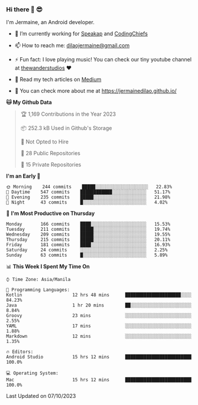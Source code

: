 ### Hi there 👋 😎
I'm Jermaine, an Android developer.

- 🔭 I’m currently working for [Speakap](https://www.speakap.com/) and [CodingChiefs](https://codingchiefs.com/en/)

- 📫 How to reach me: dilaojermaine@gmail.com

- ⚡ Fun fact: I love playing music! You can check our tiny youtube channel at [thewanderstudios](https://www.youtube.com/thewanderstudios) ♥️

- 📖 Read my tech articles on [Medium](https://jermainedilao.medium.com/)

- 👀 You can check more about me at https://jermainedilao.github.io/

<!--
**jermainedilao/jermainedilao** is a ✨ _special_ ✨ repository because its `README.md` (this file) appears on your GitHub profile.

Here are some ideas to get you started:

- 🔭 I’m currently working on ...
- 🌱 I’m currently learning ...
- 👯 I’m looking to collaborate on ...
- 🤔 I’m looking for help with ...
- 💬 Ask me about ...
- 📫 How to reach me: ...
- 😄 Pronouns: ...
- ⚡ Fun fact: ...
-->

<!--START_SECTION:waka-->
**🐱 My Github Data** 

> 🏆 1,169 Contributions in the Year 2023
 > 
> 📦 252.3 kB Used in Github's Storage 
 > 
> 🚫 Not Opted to Hire
 > 
> 📜 28 Public Repositories 
 > 
> 🔑 15 Private Repositories  
 > 
**I'm an Early 🐤** 

```text
🌞 Morning    244 commits    █████░░░░░░░░░░░░░░░░░░░░   22.83% 
🌆 Daytime    547 commits    ████████████░░░░░░░░░░░░░   51.17% 
🌃 Evening    235 commits    █████░░░░░░░░░░░░░░░░░░░░   21.98% 
🌙 Night      43 commits     █░░░░░░░░░░░░░░░░░░░░░░░░   4.02%

```
📅 **I'm Most Productive on Thursday** 

```text
Monday       166 commits    ████░░░░░░░░░░░░░░░░░░░░░   15.53% 
Tuesday      211 commits    █████░░░░░░░░░░░░░░░░░░░░   19.74% 
Wednesday    209 commits    █████░░░░░░░░░░░░░░░░░░░░   19.55% 
Thursday     215 commits    █████░░░░░░░░░░░░░░░░░░░░   20.11% 
Friday       181 commits    ████░░░░░░░░░░░░░░░░░░░░░   16.93% 
Saturday     24 commits     ░░░░░░░░░░░░░░░░░░░░░░░░░   2.25% 
Sunday       63 commits     █░░░░░░░░░░░░░░░░░░░░░░░░   5.89%

```


📊 **This Week I Spent My Time On** 

```text
⌚︎ Time Zone: Asia/Manila

💬 Programming Languages: 
Kotlin                   12 hrs 48 mins      █████████████████████░░░░   84.23% 
Java                     1 hr 20 mins        ██░░░░░░░░░░░░░░░░░░░░░░░   8.84% 
Groovy                   23 mins             ░░░░░░░░░░░░░░░░░░░░░░░░░   2.55% 
YAML                     17 mins             ░░░░░░░░░░░░░░░░░░░░░░░░░   1.88% 
Markdown                 12 mins             ░░░░░░░░░░░░░░░░░░░░░░░░░   1.35%

🔥 Editors: 
Android Studio           15 hrs 12 mins      █████████████████████████   100.0%

💻 Operating System: 
Mac                      15 hrs 12 mins      █████████████████████████   100.0%

```


 Last Updated on 07/10/2023
<!--END_SECTION:waka-->
